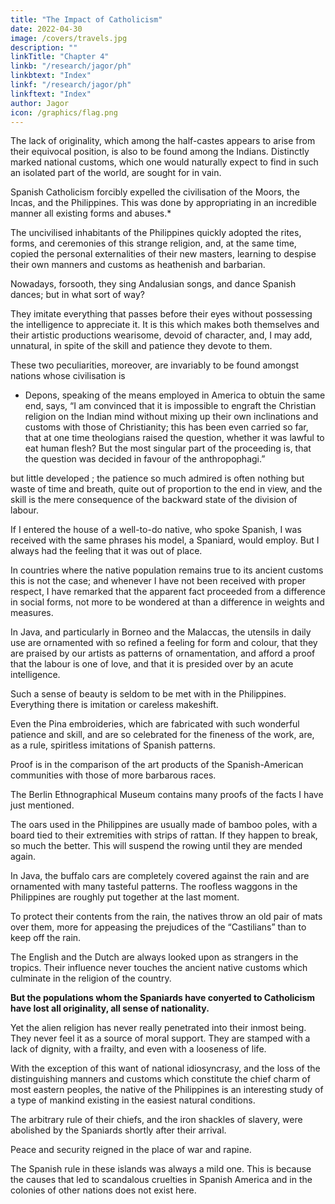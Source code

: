 ```yaml
---
title: "The Impact of Catholicism"
date: 2022-04-30
image: /covers/travels.jpg
description: ""
linkTitle: "Chapter 4"
linkb: "/research/jagor/ph"
linkbtext: "Index"
linkf: "/research/jagor/ph"
linkftext: "Index"
author: Jagor
icon: /graphics/flag.png
---
```



The lack of originality, which among the half-castes appears to arise from their equivocal position, is also to be found among the Indians. Distinctly marked national customs, which one would naturally expect to find in such an isolated part of the world, are sought for in vain.

Spanish Catholicism forcibly expelled the civilisation of the Moors, <!-- and in Peru that of --> the Incas, and the Philippines. This was done by <!--  it has understood how to set aside an equally well founded one, by --> appropriating in an incredible manner<!-- , in order to take root itself the more quickly, --> all existing forms and abuses.*

The uncivilised inhabitants of the Philippines quickly adopted the rites, forms, and ceremonies of this strange religion, and, at the same time, copied the personal externalities of their new masters, learning to despise their own manners and customs as heathenish and barbarian. 

Nowadays, forsooth, they sing Andalusian songs, and dance Spanish dances; but in what sort of way? 

They imitate everything that passes before their eyes without possessing the intelligence to appreciate it. It is this which makes both themselves and their artistic productions wearisome, devoid of character, and, I may add, unnatural, in spite of the skill and patience they devote to them. 

These two peculiarities, moreover, are invariably to be found amongst nations whose civilisation is

* Depons, speaking of the means employed in America to obtuin the same end, says, “I am convinced that it is impossible to engraft the Christian religion on the Indian mind without mixing up their own inclinations and customs with those of Christianity; this has been even carried so far, that at one time theologians raised the question, whether it was lawful to eat human flesh? But the most singular part of the proceeding is, that the question was decided in favour of the anthropophagi.”

but little developed ; the patience so much admired is often nothing but waste of time and breath, quite out of proportion to the end in view, and the skill is the mere consequence of the backward state of the division of labour.

If I entered the house of a well-to-do native, who spoke Spanish, I was received with the same phrases his model, a Spaniard, would employ. But I always had the feeling that it was out of place. 

In countries where the native population remains true to its ancient customs this is not the case; and whenever I have not been received with proper respect, I have remarked that the apparent fact proceeded from a difference in social forms, not more to be wondered at than a difference in weights and measures. 

In Java, and particularly in Borneo and the Malaccas, the utensils in daily use are ornamented with so refined a feeling for form and colour, that they are praised by our artists as patterns of ornamentation, and afford a proof that the labour is one of love, and that it is presided over by an acute intelligence.

Such a sense of beauty is seldom to be met with in the Philippines. Everything there is imitation or careless makeshift. 

Even the Pina embroideries, which are fabricated with such wonderful patience and skill, and are so celebrated for the fineness of the work, are, as a rule, spiritless imitations of Spanish patterns. 

Proof is in the comparison of the art products of the Spanish-American communities with those of more barbarous races.

The Berlin Ethnographical Museum contains many proofs of the facts I have just mentioned.

The oars used in the Philippines are usually made of bamboo poles, with a board tied to their extremities with strips of rattan. If they happen to break, so much the better. This will suspend the rowing until they are mended again.

In Java, the buffalo cars are completely covered against the rain and are ornamented with many tasteful patterns. The roofless waggons in the Philippines are roughly put together at the last moment. 

To protect their contents from the rain, the natives throw an old pair of mats over them, more for appeasing the prejudices of the “Castilians” than to keep off the rain.

The English and the Dutch are always looked upon as strangers in the tropics. Their influence never touches the ancient native customs which culminate in the religion of the country. 

**But the populations whom the Spaniards have conyerted to Catholicism have lost all originality, all sense of nationality.** 

Yet the alien religion has never really penetrated into their inmost being. They never feel it as a source of moral support. <!-- , and it is no accidental coincidence that they are all more or less --> They are stamped with a lack of dignity, with a frailty, and even with a looseness of life.

With the exception of this want of national idiosyncrasy, and the loss of the distinguishing manners and customs which constitute the chief charm of most eastern peoples, the native of the Philippines is an interesting study of a type of mankind existing in the easiest natural conditions. 

The arbitrary rule of their chiefs, and the iron shackles of slavery, were abolished by the Spaniards shortly after their arrival. 

Peace and security reigned in the place of war and rapine. 

The Spanish rule in these islands was always a mild one. This is because the causes that led to scandalous cruelties in Spanish America and in the colonies of other nations does not exist here.

<!--  not because the laws, which treated the natives like children, were wonderfully gentle, but because the causes did not exist which caused such 
 -->

